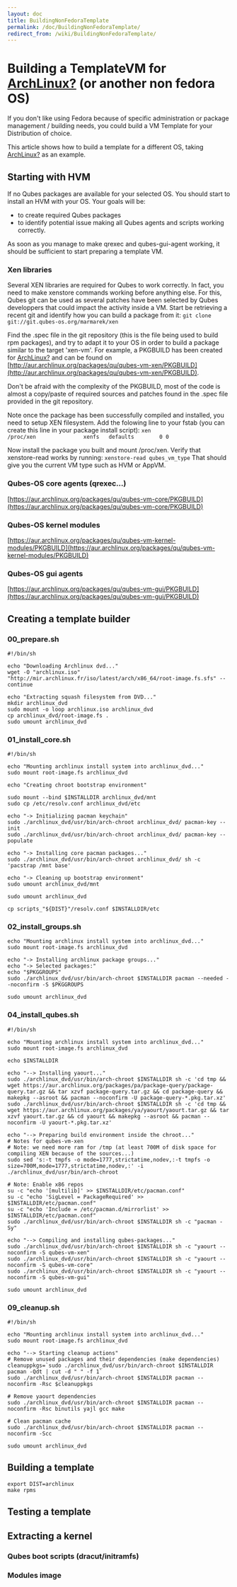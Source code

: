 ```yaml
---
layout: doc
title: BuildingNonFedoraTemplate
permalink: /doc/BuildingNonFedoraTemplate/
redirect_from: /wiki/BuildingNonFedoraTemplate/
---
```


Building a TemplateVM for [ArchLinux?](/doc/ArchLinux) (or another non fedora OS)
==================================================================================

If you don't like using Fedora because of specific administration or package management / building needs, you could build a VM Template for your Distribution of choice.

This article shows how to build a template for a different OS, taking [ArchLinux?](/doc/ArchLinux) as an example.

Starting with HVM
-----------------

If no Qubes packages are available for your selected OS. You should start to install an HVM with your OS. Your goals will be:

-   to create required Qubes packages
-   to identify potential issue making all Qubes agents and scripts working correctly.

As soon as you manage to make qrexec and qubes-gui-agent working, it should be sufficient to start preparing a template VM.

### Xen libraries

Several XEN libraries are required for Qubes to work correctly. In fact, you need to make xenstore commands working before anything else. For this, Qubes git can be used as several patches have been selected by Qubes developpers that could impact the activity inside a VM. Start be retrieving a recent git and identify how you can build a package from it: `git clone git://git.qubes-os.org/marmarek/xen`

Find the .spec file in the git repository (this is the file being used to build rpm packages), and try to adapt it to your OS in order to build a package similar to the target 'xen-vm'. For example, a PKGBUILD has been created for [ArchLinux?](/doc/ArchLinux) and can be found on [http://aur.archlinux.org/packages/qu/qubes-vm-xen/PKGBUILD](http://aur.archlinux.org/packages/qu/qubes-vm-xen/PKGBUILD).

Don't be afraid with the complexity of the PKGBUILD, most of the code is almost a copy/paste of required sources and patches found in the .spec file provided in the git repository.

Note once the package has been successfully compiled and installed, you need to setup XEN filesystem. Add the folowing line to your fstab (you can create this line in your package install script): `xen                     /proc/xen               xenfs   defaults        0 0`

Now install the package you built and mount /proc/xen. Verify that xenstore-read works by running: `xenstore-read qubes_vm_type` That should give you the current VM type such as HVM or AppVM.

### Qubes-OS core agents (qrexec...)

[https://aur.archlinux.org/packages/qu/qubes-vm-core/PKGBUILD](https://aur.archlinux.org/packages/qu/qubes-vm-core/PKGBUILD)

### Qubes-OS kernel modules

[https://aur.archlinux.org/packages/qu/qubes-vm-kernel-modules/PKGBUILD](https://aur.archlinux.org/packages/qu/qubes-vm-kernel-modules/PKGBUILD)

### Qubes-OS gui agents

[https://aur.archlinux.org/packages/qu/qubes-vm-gui/PKGBUILD](https://aur.archlinux.org/packages/qu/qubes-vm-gui/PKGBUILD)

Creating a template builder
---------------------------

### 00\_prepare.sh

```
#!/bin/sh

echo "Downloading Archlinux dvd..."
wget -O "archlinux.iso" "http://mir.archlinux.fr/iso/latest/arch/x86_64/root-image.fs.sfs" --continue

echo "Extracting squash filesystem from DVD..."
mkdir archlinux_dvd
sudo mount -o loop archlinux.iso archlinux_dvd
cp archlinux_dvd/root-image.fs .
sudo umount archlinux_dvd
```

### 01\_install\_core.sh

```
#!/bin/sh

echo "Mounting archlinux install system into archlinux_dvd..."
sudo mount root-image.fs archlinux_dvd

echo "Creating chroot bootstrap environment"

sudo mount --bind $INSTALLDIR archlinux_dvd/mnt
sudo cp /etc/resolv.conf archlinux_dvd/etc

echo "-> Initializing pacman keychain"
sudo ./archlinux_dvd/usr/bin/arch-chroot archlinux_dvd/ pacman-key --init
sudo ./archlinux_dvd/usr/bin/arch-chroot archlinux_dvd/ pacman-key --populate

echo "-> Installing core pacman packages..."
sudo ./archlinux_dvd/usr/bin/arch-chroot archlinux_dvd/ sh -c 'pacstrap /mnt base'

echo "-> Cleaning up bootstrap environment"
sudo umount archlinux_dvd/mnt

sudo umount archlinux_dvd

cp scripts_"${DIST}"/resolv.conf $INSTALLDIR/etc
```

### 02\_install\_groups.sh

```
echo "Mounting archlinux install system into archlinux_dvd..."
sudo mount root-image.fs archlinux_dvd

echo "-> Installing archlinux package groups..."
echo "-> Selected packages:"
echo "$PKGGROUPS"
sudo ./archlinux_dvd/usr/bin/arch-chroot $INSTALLDIR pacman --needed --noconfirm -S $PKGGROUPS

sudo umount archlinux_dvd
```

### 04\_install\_qubes.sh

```
#!/bin/sh

echo "Mounting archlinux install system into archlinux_dvd..."
sudo mount root-image.fs archlinux_dvd

echo $INSTALLDIR

echo "--> Installing yaourt..."
sudo ./archlinux_dvd/usr/bin/arch-chroot $INSTALLDIR sh -c 'cd tmp && wget https://aur.archlinux.org/packages/pa/package-query/package-query.tar.gz && tar xzvf package-query.tar.gz && cd package-query && makepkg --asroot && pacman --noconfirm -U package-query-*.pkg.tar.xz'
sudo ./archlinux_dvd/usr/bin/arch-chroot $INSTALLDIR sh -c 'cd tmp && wget https://aur.archlinux.org/packages/ya/yaourt/yaourt.tar.gz && tar xzvf yaourt.tar.gz && cd yaourt && makepkg --asroot && pacman --noconfirm -U yaourt-*.pkg.tar.xz'

echo "--> Preparing build environment inside the chroot..."
# Notes for qubes-vm-xen
# Note: we need more ram for /tmp (at least 700M of disk space for compiling XEN because of the sources...)
sudo sed 's:-t tmpfs -o mode=1777,strictatime,nodev,:-t tmpfs -o size=700M,mode=1777,strictatime,nodev,:' -i ./archlinux_dvd/usr/bin/arch-chroot

# Note: Enable x86 repos
su -c "echo '[multilib]' >> $INSTALLDIR/etc/pacman.conf"
su -c "echo 'SigLevel = PackageRequired' >> $INSTALLDIR/etc/pacman.conf"
su -c "echo 'Include = /etc/pacman.d/mirrorlist' >> $INSTALLDIR/etc/pacman.conf"
sudo ./archlinux_dvd/usr/bin/arch-chroot $INSTALLDIR sh -c "pacman -Sy"

echo "--> Compiling and installing qubes-packages..."
sudo ./archlinux_dvd/usr/bin/arch-chroot $INSTALLDIR sh -c "yaourt --noconfirm -S qubes-vm-xen"
sudo ./archlinux_dvd/usr/bin/arch-chroot $INSTALLDIR sh -c "yaourt --noconfirm -S qubes-vm-core"
sudo ./archlinux_dvd/usr/bin/arch-chroot $INSTALLDIR sh -c "yaourt --noconfirm -S qubes-vm-gui"

sudo umount archlinux_dvd
```

### 09\_cleanup.sh

```
#!/bin/sh

echo "Mounting archlinux install system into archlinux_dvd..."
sudo mount root-image.fs archlinux_dvd

echo "--> Starting cleanup actions"
# Remove unused packages and their dependencies (make dependencies)
cleanuppkgs=`sudo ./archlinux_dvd/usr/bin/arch-chroot $INSTALLDIR pacman -Qdt | cut -d " " -f 1`
sudo ./archlinux_dvd/usr/bin/arch-chroot $INSTALLDIR pacman --noconfirm -Rsc $cleanuppkgs

# Remove yaourt dependencies
sudo ./archlinux_dvd/usr/bin/arch-chroot $INSTALLDIR pacman --noconfirm -Rsc binutils yajl gcc make

# Clean pacman cache
sudo ./archlinux_dvd/usr/bin/arch-chroot $INSTALLDIR pacman --noconfirm -Scc

sudo umount archlinux_dvd
```

Building a template
-------------------

```
export DIST=archlinux
make rpms
```

Testing a template
------------------

Extracting a kernel
-------------------

### Qubes boot scripts (dracut/initramfs)

### Modules image
